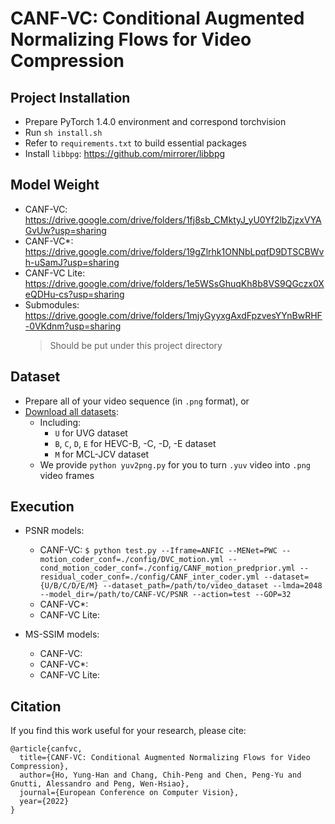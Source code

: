 # CANF-VC: Conditional Augmented Normalizing Flows for Video Compression

## Project Installation
* Prepare PyTorch 1.4.0 environment and correspond torchvision
* Run `sh install.sh`
* Refer to `requirements.txt` to build essential packages
* Install `libbpg`: https://github.com/mirrorer/libbpg

## Model Weight
* CANF-VC: https://drive.google.com/drive/folders/1fj8sb_CMktyJ_yU0Yf2lbZjzxVYAGvUw?usp=sharing
* CANF-VC*: https://drive.google.com/drive/folders/19gZlrhk1ONNbLpqfD9DTSCBWvh-uSamJ?usp=sharing
* CANF-VC Lite: https://drive.google.com/drive/folders/1e5WSsGhuqKh8b8VS9QGczx0XeQDHu-cs?usp=sharing
* Submodules: https://drive.google.com/drive/folders/1mjyGyyxgAxdFpzvesYYnBwRHF-0VKdnm?usp=sharing
  > Should be put under this project directory

## Dataset
* Prepare all of your video sequence (in `.png` format), or
* [Download all datasets](https://drive.google.com/file/d/1eAZezoiARHXN-GpoDn2LlmnhtphSGzVu/view?usp=sharing):
  * Including:
    * `U` for UVG dataset
    * `B`, `C`, `D`, `E` for HEVC-B, -C, -D, -E dataset
    * `M` for MCL-JCV dataset
  * We provide `python yuv2png.py` for you to turn `.yuv` video into `.png` video frames

## Execution
* PSNR models:
  * CANF-VC: `$ python test.py --Iframe=ANFIC --MENet=PWC --motion_coder_conf=./config/DVC_motion.yml --cond_motion_coder_conf=./config/CANF_motion_predprior.yml --residual_coder_conf=./config/CANF_inter_coder.yml --dataset={U/B/C/D/E/M} --dataset_path=/path/to/video_dataset --lmda=2048 --model_dir=/path/to/CANF-VC/PSNR --action=test --GOP=32`
  * CANF-VC*:
  * CANF-VC Lite:

* MS-SSIM models:
  * CANF-VC:
  * CANF-VC*:
  * CANF-VC Lite:

## Citation
If you find this work useful for your research, please cite:
```
@article{canfvc,
  title={CANF-VC: Conditional Augmented Normalizing Flows for Video Compression},
  author={Ho, Yung-Han and Chang, Chih-Peng and Chen, Peng-Yu and Gnutti, Alessandro and Peng, Wen-Hsiao},
  journal={European Conference on Computer Vision},
  year={2022}
}
```
